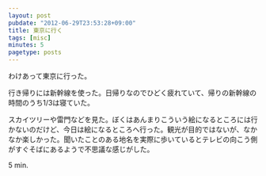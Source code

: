 ```yaml
---
layout: post
pubdate: "2012-06-29T23:53:28+09:00"
title: 東京に行く
tags: [misc]
minutes: 5
pagetype: posts
---
```

わけあって東京に行った。

行き帰りには新幹線を使った。日帰りなのでひどく疲れていて、帰りの新幹線の時間のうち1/3は寝ていた。

スカイツリーや雷門などを見た。ぼくはあんまりこういう絵になるところには行かないのだけど、今日は絵になるところへ行った。観光が目的ではないが、なかなか楽しかった。聞いたことのある地名を実際に歩いているとテレビの向こう側がすぐそばにあるようで不思議な感じがした。

5 min.

